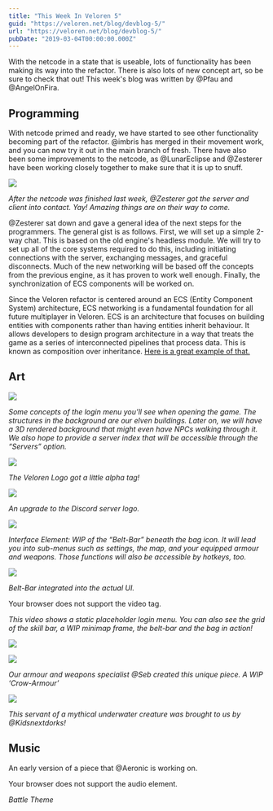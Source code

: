 ```yaml
---
title: "This Week In Veloren 5"
guid: "https://veloren.net/blog/devblog-5/"
url: "https://veloren.net/blog/devblog-5/"
pubDate: "2019-03-04T00:00:00.000Z"
---
```


With the netcode in a state that is useable, lots of functionality has been making its way into the refactor. There is also lots of new concept art, so be sure to check that out! This week's blog was written by @Pfau and @AngelOnFira.

Programming
-----------

With netcode primed and ready, we have started to see other functionality becoming part of the refactor. @imbris has merged in their movement work, and you can now try it out in the main branch of fresh. There have also been some improvements to the netcode, as @LunarEclipse and @Zesterer have been working closely together to make sure that it is up to snuff.

![](https://s3.eu-central-2.wasabisys.com/veloren-blog/cdn/481112886308110339/551877002060103680/unknown.png)

_After the netcode was finished last week, @Zesterer got the server and client into contact. Yay! Amazing things are on their way to come._

@Zesterer sat down and gave a general idea of the next steps for the programmers. The general gist is as follows. First, we will set up a simple 2-way chat. This is based on the old engine's headless module. We will try to set up all of the core systems required to do this, including initiating connections with the server, exchanging messages, and graceful disconnects. Much of the new networking will be based off the concepts from the previous engine, as it has proven to work well enough. Finally, the synchronization of ECS components will be worked on.

Since the Veloren refactor is centered around an ECS (Entity Component System) architecture, ECS networking is a fundamental foundation for all future multiplayer in Veloren. ECS is an architecture that focuses on building entities with components rather than having entities inherit behaviour. It allows developers to design program architecture in a way that treats the game as a series of interconnected pipelines that process data. This is known as composition over inheritance. [Here is a great example of that.](https://www.youtube.com/watch?v=wfMtDGfHWpA)

Art
---

![](https://s3.eu-central-2.wasabisys.com/veloren-blog/cdn/467073814208053248/551936033781055527/unknown.png)

_Some concepts of the login menu you’ll see when opening the game. The structures in the background are our elven buildings. Later on, we will have a 3D rendered background that might even have NPCs walking through it. We also hope to provide a server index that will be accessible through the “Servers” option._

![](https://s3.eu-central-2.wasabisys.com/veloren-blog/cdn/467073814208053248/551948505216712734/Veloren_Logo_a01.png)

_The Veloren Logo got a little alpha tag!_

![](https://s3.eu-central-2.wasabisys.com/veloren-blog/cdn/449660795857403905/551896966196363266/Logo_Square.png)

_An upgrade to the Discord server logo._

![](https://s3.eu-central-2.wasabisys.com/veloren-blog/cdn/449660795857403905/550633452450349056/unknown.png)

_Interface Element: WIP of the “Belt-Bar” beneath the bag icon. It will lead you into sub-menus such as settings, the map, and your equipped armour and weapons. Those functions will also be accessible by hotkeys, too._

![](https://s3.eu-central-2.wasabisys.com/veloren-blog/cdn/449660795857403905/550795590456442881/unknown.png)

_Belt-Bar integrated into the actual UI._

 Your browser does not support the video tag.

_This video shows a static placeholder login menu. You can also see the grid of the skill bar, a WIP minimap frame, the belt-bar and the bag in action!_

![](https://s3.eu-central-2.wasabisys.com/veloren-blog/cdn/449660795857403905/551457989295341568/unknown.png)

![](https://s3.eu-central-2.wasabisys.com/veloren-blog/cdn/449660795857403905/551458119671087114/unknown.png)

_Our armour and weapons specialist @Seb created this unique piece. A WIP ‘Crow-Armour’_

![](https://s3.eu-central-2.wasabisys.com/veloren-blog/cdn/449660795857403905/551538540517785629/unknown.png)

_This servant of a mythical underwater creature was brought to us by @Kidsnextdorks!_

Music
-----

An early version of a piece that @Aeronic is working on.

 Your browser does not support the audio element.

_Battle Theme_